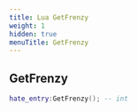 ```yaml
---
title: Lua GetFrenzy
weight: 1
hidden: true
menuTitle: GetFrenzy
---
```

## GetFrenzy
```lua
hate_entry:GetFrenzy(); -- int
```